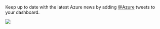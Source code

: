 Keep up to date with the latest Azure news by adding [@Azure](https://twitter.com/Azure) tweets to your dashboard.

![](https://github.com/GregTrevellick/VsixTwitterWidget/blob/master/Src/@Azure/artefacts/Screenshot.png?raw=true)